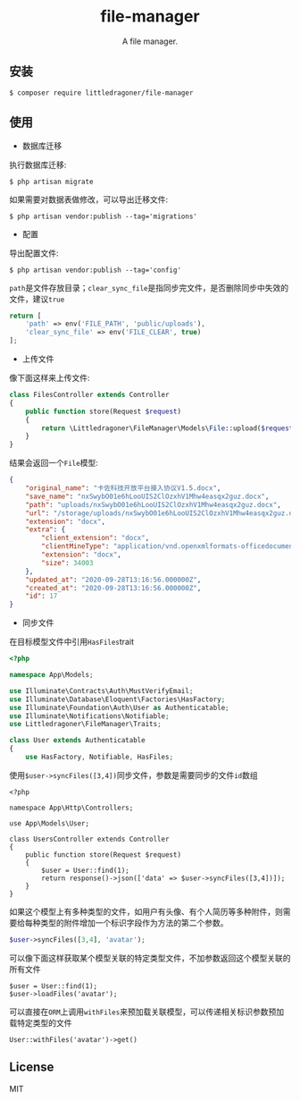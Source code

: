 <h1 align="center"> file-manager </h1>

<p align="center"> A file manager.</p>


## 安装

```shell
$ composer require littledragoner/file-manager
```

## 使用

* 数据库迁移

执行数据库迁移:
 ```shell script
$ php artisan migrate
```
如果需要对数据表做修改，可以导出迁移文件:
```shell script
$ php artisan vendor:publish --tag='migrations'
```
 
* 配置

导出配置文件:
```shell script
$ php artisan vendor:publish --tag='config'
```

`path`是文件存放目录；`clear_sync_file`是指同步完文件，是否删除同步中失效的文件，建议`true`
```php
return [
    'path' => env('FILE_PATH', 'public/uploads'),
    'clear_sync_file' => env('FILE_CLEAR', true)
];
``` 

* 上传文件

像下面这样来上传文件:
```php
class FilesController extends Controller
{
    public function store(Request $request)
    {
        return \Littledragoner\FileManager\Models\File::upload($request->file('file'));
    }
}
```
结果会返回一个`File`模型:
```json
{
    "original_name": "卡佐科技开放平台接入协议V1.5.docx",
    "save_name": "nxSwybO01e6hLooUIS2ClOzxhV1Mhw4easqx2guz.docx",
    "path": "uploads/nxSwybO01e6hLooUIS2ClOzxhV1Mhw4easqx2guz.docx",
    "url": "/storage/uploads/nxSwybO01e6hLooUIS2ClOzxhV1Mhw4easqx2guz.docx",
    "extension": "docx",
    "extra": {
        "client_extension": "docx",
        "clientMineType": "application/vnd.openxmlformats-officedocument.wordprocessingml.document",
        "extension": "docx",
        "size": 34003
    },
    "updated_at": "2020-09-28T13:16:56.000000Z",
    "created_at": "2020-09-28T13:16:56.000000Z",
    "id": 17
}
```
* 同步文件

在目标模型文件中引用`HasFiles`trait
```php
<?php

namespace App\Models;

use Illuminate\Contracts\Auth\MustVerifyEmail;
use Illuminate\Database\Eloquent\Factories\HasFactory;
use Illuminate\Foundation\Auth\User as Authenticatable;
use Illuminate\Notifications\Notifiable;
use Littledragoner\FileManager\Traits;

class User extends Authenticatable
{
    use HasFactory, Notifiable, HasFiles;
```

使用`$user->syncFiles([3,4])`同步文件，参数是需要同步的文件`id`数组
```shell script
<?php

namespace App\Http\Controllers;

use App\Models\User;

class UsersController extends Controller
{
    public function store(Request $request)
    {
        $user = User::find(1);
        return response()->json(['data' => $user->syncFiles([3,4])]);
    }
}
```
如果这个模型上有多种类型的文件，如用户有头像、有个人简历等多种附件，则需要给每种类型的附件增加一个标识字段作为方法的第二个参数。
```php
$user->syncFiles([3,4], 'avatar');
```
可以像下面这样获取某个模型关联的特定类型文件，不加参数返回这个模型关联的所有文件
```
$user = User::find(1);
$user->loadFiles('avatar');
```
可以直接在`ORM`上调用`withFiles`来预加载关联模型，可以传递相关标识参数预加载特定类型的文件
```
User::withFiles('avatar')->get()
```

## License

MIT
